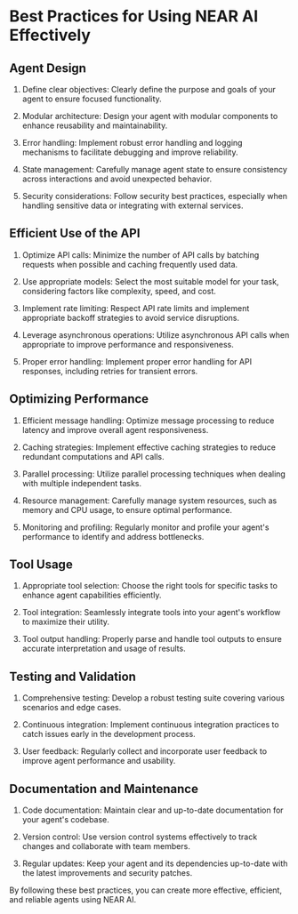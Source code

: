 # Best Practices for Using NEAR AI Effectively

## Agent Design

1. Define clear objectives: Clearly define the purpose and goals of your agent to ensure focused functionality.

2. Modular architecture: Design your agent with modular components to enhance reusability and maintainability.

3. Error handling: Implement robust error handling and logging mechanisms to facilitate debugging and improve reliability.

4. State management: Carefully manage agent state to ensure consistency across interactions and avoid unexpected behavior.

5. Security considerations: Follow security best practices, especially when handling sensitive data or integrating with external services.

## Efficient Use of the API

1. Optimize API calls: Minimize the number of API calls by batching requests when possible and caching frequently used data.

2. Use appropriate models: Select the most suitable model for your task, considering factors like complexity, speed, and cost.

3. Implement rate limiting: Respect API rate limits and implement appropriate backoff strategies to avoid service disruptions.

4. Leverage asynchronous operations: Utilize asynchronous API calls when appropriate to improve performance and responsiveness.

5. Proper error handling: Implement proper error handling for API responses, including retries for transient errors.

## Optimizing Performance

1. Efficient message handling: Optimize message processing to reduce latency and improve overall agent responsiveness.

2. Caching strategies: Implement effective caching strategies to reduce redundant computations and API calls.

3. Parallel processing: Utilize parallel processing techniques when dealing with multiple independent tasks.

4. Resource management: Carefully manage system resources, such as memory and CPU usage, to ensure optimal performance.

5. Monitoring and profiling: Regularly monitor and profile your agent's performance to identify and address bottlenecks.

## Tool Usage

1. Appropriate tool selection: Choose the right tools for specific tasks to enhance agent capabilities efficiently.

2. Tool integration: Seamlessly integrate tools into your agent's workflow to maximize their utility.

3. Tool output handling: Properly parse and handle tool outputs to ensure accurate interpretation and usage of results.

## Testing and Validation

1. Comprehensive testing: Develop a robust testing suite covering various scenarios and edge cases.

2. Continuous integration: Implement continuous integration practices to catch issues early in the development process.

3. User feedback: Regularly collect and incorporate user feedback to improve agent performance and usability.

## Documentation and Maintenance

1. Code documentation: Maintain clear and up-to-date documentation for your agent's codebase.

2. Version control: Use version control systems effectively to track changes and collaborate with team members.

3. Regular updates: Keep your agent and its dependencies up-to-date with the latest improvements and security patches.

By following these best practices, you can create more effective, efficient, and reliable agents using NEAR AI.